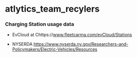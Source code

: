 # atlytics_team_recylers



### Charging Station usage data

* EvCloud at Chttps://www.fleetcarma.com/evCloud/Stations

* NYSERDA https://www.nyserda.ny.gov/Researchers-and-Policymakers/Electric-Vehicles/Resources
